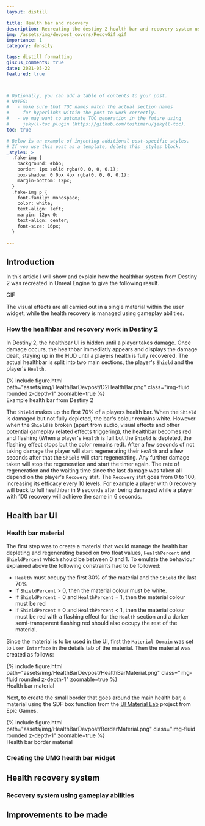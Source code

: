 ```yaml
---
layout: distill

title: Health bar and recovery
description: Recreating the destiny 2 health bar and recovery system using materials, UMG and GAS.
img: /assets/img/devpost_covers/RecovGif.gif
importance: 1
category: density

tags: distill formatting
giscus_comments: true
date: 2021-05-22
featured: true



# Optionally, you can add a table of contents to your post.
# NOTES:
#   - make sure that TOC names match the actual section names
#     for hyperlinks within the post to work correctly.
#   - we may want to automate TOC generation in the future using
#     jekyll-toc plugin (https://github.com/toshimaru/jekyll-toc).
toc: true

# Below is an example of injecting additional post-specific styles.
# If you use this post as a template, delete this _styles block.
_styles: >
  .fake-img {
    background: #bbb;
    border: 1px solid rgba(0, 0, 0, 0.1);
    box-shadow: 0 0px 4px rgba(0, 0, 0, 0.1);
    margin-bottom: 12px;
  }
  .fake-img p {
    font-family: monospace;
    color: white;
    text-align: left;
    margin: 12px 0;
    text-align: center;
    font-size: 16px;
  }

---
```


## Introduction
In this article I will show and explain how the healthbar system from Destiny 2 was recreated in Unreal Engine to give the following result. 

GIF

The visual effects are all carried out in a single material within the user widget, while the health recovery is managed using gameplay abilities.
### How the healthbar and recovery work in Destiny 2
In Destiny 2, the healthbar UI is hidden until a player takes damage. Once damage occurs, the healthbar immediatly appears and displays the damage dealt, staying up in the HUD until a players health is fully recovered. The actual healthbar is split into two main sections, the player's `Shield` and the player's `Health`.

<div class="l-body">
  {% include figure.html path="assets/img/HealthBarDevpost/D2HealthBar.png" class="img-fluid rounded z-depth-1" zoomable=true %}
</div>
<div class="caption">
    Example health bar from Destiny 2
</div>

The `Shield` makes up the first 70% of a players health bar. When the `Shield` is damaged but not fully depleted, the bar's colour remains white. However when the `Shield` is broken (apart from audio, visual effects and other potential gameplay related effects triggering), the healthbar becomes red and flashing (When a player's `Health` is full but the `Shield` is depleted, the flashing effect stops but the color remains red). After a few seconds of not taking damage the player will start regenerating their `Health` and a few seconds after that the `Shield` will start regenerating. Any further damage taken will stop the regeneration and start the timer again. The rate of regeneration and the waiting time since the last damage was taken all depend on the player's `Recovery` stat. The `Recovery` stat goes from 0 to 100, increasing its efficacy every 10 levels. For example a player with 0 recovery will back to full healthbar  in 9 seconds after being damaged while a player with 100 recovery will achieve the same in 6 seconds.



## Health bar UI
### Health bar material

The first step was to create a material that would manage the health bar depleting and regenerating based on two float values, `HealthPercent` and `ShieldPercent` which should be between 0 and 1. To emulate the behaviour explained above the following constraints had to be followed:

- `Health` must occupy the first 30% of the material and the `Shield` the last 70%
- If `ShieldPercent` > 0, then the material colour must be white.
- If `ShieldPercent` = 0 and `HealthPercent` = 1, then the material colour must be red
- If `ShieldPercent` = 0 and `HealthPercent` < 1, then the material colour must be red with a flashing effect for the `Health` section and a darker semi-transparent flashing red should also occupy the rest of the material.


Since the material is to be used in the UI, first the `Material Domain` was set to `User Interface` in the details tab of the material. Then the material was created as follows:

<div class="l-page-outset">
  {% include figure.html path="assets/img/HealthBarDevpost/HealthBarMaterial.png" class="img-fluid rounded z-depth-1" zoomable=true %}
</div>
<div class="caption">
    Health bar material
</div>

Next, to create the small border that goes around the main health bar, a material using the SDF box function from the [UI Material Lab](https://www.unrealengine.com/marketplace/en-US/product/ui-material-lab) project from Epic Games.

<div class="l-page-outset">
  {% include figure.html path="assets/img/HealthBarDevpost/BorderMaterial.png" class="img-fluid rounded z-depth-1" zoomable=true %}
</div>
<div class="caption">
    Health bar border material
</div>

### Creating the UMG health bar widget

## Health recovery system
### Recovery system using gameplay abilities


## Improvements to be made
